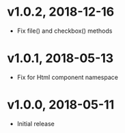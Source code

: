 # v1.0.2, 2018-12-16
* Fix file() and checkbox() methods

# v1.0.1, 2018-05-13
* Fix for Html component namespace

# v1.0.0, 2018-05-11
* Initial release
